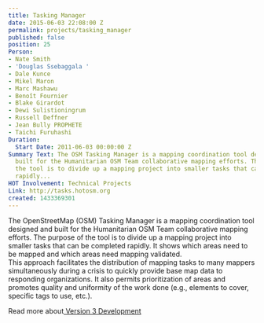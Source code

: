 ```yaml
---
title: Tasking Manager
date: 2015-06-03 22:08:00 Z
permalink: projects/tasking_manager
published: false
position: 25
Person:
- Nate Smith
- 'Douglas Ssebaggala '
- Dale Kunce
- Mikel Maron
- Marc Mashawu
- Benoît Fournier
- Blake Girardot
- Dewi Sulistioningrum
- Russell Deffner
- Jean Bully PROPHETE
- Taichi Furuhashi
Duration:
  Start Date: 2011-06-03 00:00:00 Z
Summary Text: The OSM Tasking Manager is a mapping coordination tool designed and
  built for the Humanitarian OSM Team collaborative mapping efforts. The purpose of
  the tool is to divide up a mapping project into smaller tasks that can be completed
  rapidly...
HOT Involvement: Technical Projects
Link: http://tasks.hotosm.org
created: 1433369301
---
```


<p>The OpenStreetMap (OSM) Tasking Manager is a mapping coordination tool designed and built for the Humanitarian OSM Team collaborative mapping efforts. The purpose of the tool is to divide up a mapping project into smaller tasks that can be completed rapidly. It shows which areas need to be mapped and which areas need mapping validated.<br>This approach facilitates the distribution of mapping tasks to many mappers simultaneously during a crisis to quickly provide base map data to responding organizations. It also permits prioritization of areas and promotes quality and uniformity of the work done (e.g., elements to cover, specific tags to use, etc.).</p><p>Read more about<a href="https://www.hotosm.org/projects/osm_tasking_manager_30_development"> Version 3 Development</a></p>
